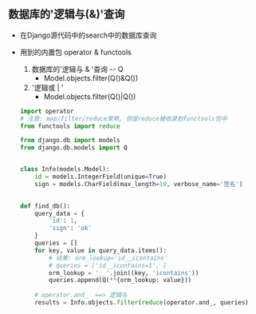 ## 数据库的'逻辑与(&)'查询

-   在Django源代码中的search中的数据库查询

-   用到的内置包 operator & functools

    1.  数据库的'逻辑与 & '查询 -- Q
        -   Model.objects.filter(Q()&Q())
    2.  '逻辑或 | '
        -   Model.objects.filter(Q()|Q())

    ```python
    import operator
    # 注意: map/filter/reduce常用, 但是reduce被收录到functools包中
    from functools import reduce
    
    from django.db import models
    from django.db.models import Q
    
    
    class Info(models.Model):
        id = models.IntegerField(unique=True)
        sign = models.CharField(max_length=10, verbose_name='签名')
        
    
    def find_db():
        query_data = {
            'id': 1,
            'sign': 'ok'
        }
        queries = []
        for key, value in query_data.items():
            # 结果: orm_lookup='id__icontains'
            # queries = ['id__icontains=1', ]
            orm_lookup = '__'.join((key, 'icontains'))
            queries.append(Q(**{orm_lookup: value}))
            
        # operator.and_  ==> 逻辑与
        results = Info.objects.filter(reduce(operator.and_, queries)
    ```

    